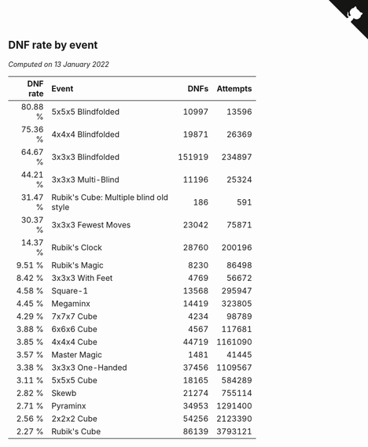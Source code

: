 ## DNF rate by event

*Computed on 13 January 2022*

| DNF rate | Event | DNFs | Attempts |
| ---: | :--- | ---: | ---: |
| 80.88 % | 5x5x5 Blindfolded | 10997 | 13596 |
| 75.36 % | 4x4x4 Blindfolded | 19871 | 26369 |
| 64.67 % | 3x3x3 Blindfolded | 151919 | 234897 |
| 44.21 % | 3x3x3 Multi-Blind | 11196 | 25324 |
| 31.47 % | Rubik's Cube: Multiple blind old style | 186 | 591 |
| 30.37 % | 3x3x3 Fewest Moves | 23042 | 75871 |
| 14.37 % | Rubik's Clock | 28760 | 200196 |
| 9.51 % | Rubik's Magic | 8230 | 86498 |
| 8.42 % | 3x3x3 With Feet | 4769 | 56672 |
| 4.58 % | Square-1 | 13568 | 295947 |
| 4.45 % | Megaminx | 14419 | 323805 |
| 4.29 % | 7x7x7 Cube | 4234 | 98789 |
| 3.88 % | 6x6x6 Cube | 4567 | 117681 |
| 3.85 % | 4x4x4 Cube | 44719 | 1161090 |
| 3.57 % | Master Magic | 1481 | 41445 |
| 3.38 % | 3x3x3 One-Handed | 37456 | 1109567 |
| 3.11 % | 5x5x5 Cube | 18165 | 584289 |
| 2.82 % | Skewb | 21274 | 755114 |
| 2.71 % | Pyraminx | 34953 | 1291400 |
| 2.56 % | 2x2x2 Cube | 54256 | 2123390 |
| 2.27 % | Rubik's Cube | 86139 | 3793121 |


<a href="https://github.com/jonatanklosko/wca_statistics" class="github-corner" aria-label="View source on Github"><svg width="80" height="80" viewBox="0 0 250 250" style="fill:#151513; color:#fff; position: absolute; top: 0; border: 0; right: 0;" aria-hidden="true"><path d="M0,0 L115,115 L130,115 L142,142 L250,250 L250,0 Z"></path><path d="M128.3,109.0 C113.8,99.7 119.0,89.6 119.0,89.6 C122.0,82.7 120.5,78.6 120.5,78.6 C119.2,72.0 123.4,76.3 123.4,76.3 C127.3,80.9 125.5,87.3 125.5,87.3 C122.9,97.6 130.6,101.9 134.4,103.2" fill="currentColor" style="transform-origin: 130px 106px;" class="octo-arm"></path><path d="M115.0,115.0 C114.9,115.1 118.7,116.5 119.8,115.4 L133.7,101.6 C136.9,99.2 139.9,98.4 142.2,98.6 C133.8,88.0 127.5,74.4 143.8,58.0 C148.5,53.4 154.0,51.2 159.7,51.0 C160.3,49.4 163.2,43.6 171.4,40.1 C171.4,40.1 176.1,42.5 178.8,56.2 C183.1,58.6 187.2,61.8 190.9,65.4 C194.5,69.0 197.7,73.2 200.1,77.6 C213.8,80.2 216.3,84.9 216.3,84.9 C212.7,93.1 206.9,96.0 205.4,96.6 C205.1,102.4 203.0,107.8 198.3,112.5 C181.9,128.9 168.3,122.5 157.7,114.1 C157.9,116.9 156.7,120.9 152.7,124.9 L141.0,136.5 C139.8,137.7 141.6,141.9 141.8,141.8 Z" fill="currentColor" class="octo-body"></path></svg></a><style>.github-corner:hover .octo-arm{animation:octocat-wave 560ms ease-in-out}@keyframes octocat-wave{0%,100%{transform:rotate(0)}20%,60%{transform:rotate(-25deg)}40%,80%{transform:rotate(10deg)}}@media (max-width:500px){.github-corner:hover .octo-arm{animation:none}.github-corner .octo-arm{animation:octocat-wave 560ms ease-in-out}}</style>
